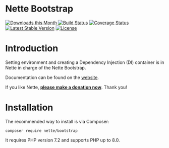 Nette Bootstrap
===============

[![Downloads this Month](https://img.shields.io/packagist/dm/nette/bootstrap.svg)](https://packagist.org/packages/nette/bootstrap)
[![Build Status](https://travis-ci.org/nette/bootstrap.svg?branch=master)](https://travis-ci.org/nette/bootstrap)
[![Coverage Status](https://coveralls.io/repos/github/nette/bootstrap/badge.svg?branch=master)](https://coveralls.io/github/nette/bootstrap?branch=master)
[![Latest Stable Version](https://poser.pugx.org/nette/bootstrap/v/stable)](https://github.com/nette/bootstrap/releases)
[![License](https://img.shields.io/badge/license-New%20BSD-blue.svg)](https://github.com/nette/bootstrap/blob/master/license.md)


Introduction
============

Setting environment and creating a Dependency Injection (DI) container is in Nette in charge of the Nette Bootstrap.

Documentation can be found on the [website](https://doc.nette.org/bootstrap).

If you like Nette, **[please make a donation now](https://nette.org/donate)**. Thank you!


Installation
============

The recommended way to install is via Composer:

```
composer require nette/bootstrap
```

It requires PHP version 7.2 and supports PHP up to 8.0.
